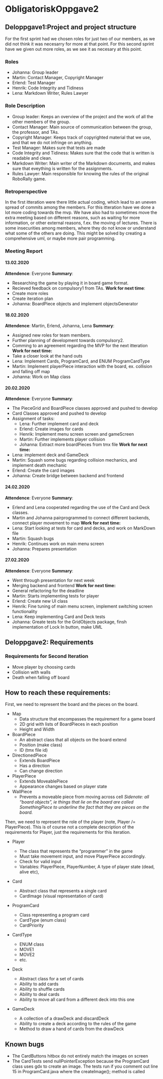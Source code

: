 # ObligatoriskOppgave2

## Deloppgave1:Project and project structure
For the first sprint had we chosen roles for just two of our members, as we did not think it was necesarry for more at that point. For this second sprint have we given out more roles, as we see it as necesary at this point.

### Roles
* Johanna: Group leader
* Martin: Contact Manager, Copyright Manager
* Erlend: Test Manager
* Henrik: Code Integrity and Tidiness
* Lena: Markdown Writer, Rules Lawyer

### Role Description
* Group leader: Keeps an overview of the project and the work of all the other members of the group.
* Contact Manager: Main source of communication between the group, the professor, and TAs.
* Copyright Manager: Keeps track of copyrighted material that we use, and that we do not infringe on anything.
* Test Manager: Makes sure that tests are made
* Code Integrity and Tidiness: Makes sure that the code that is written is readable and clean.
* Markdown Writer: Main writer of the Markdown documents, and makes sure that eveything is written for the assignments.
* Rules Lawyer: Main responsible for knowing the rules of the original RoboRally game.

### Retroperspective
In the first itteration were there little actual coding, which lead to an uneven spread of commits among the members. For this itteration have we done a lot more coding towards the mvp.
We have also had to sometimes move the extra meeting based on different reasons, such as waiting for more information, or other external reasons, f.ex. the moving of lectures.
There is some insecurities among members, where they do not know or understand what some of the others are doing. This might be solved by creating a comprehensive uml, or maybe more pair programming. 

### Meeting Report

#### 13.02.2020
__Attendence__: Everyone
__Summary__: 
* Researching the game by playing it in board game format. 
* Recieved feedback on compulsory1 from TAs.
__Work for next time__: 
* Create more roles
* Create iteration plan
* Johanna: BoardPiece objects and implement objectsGenerator

#### 18.02.2020
__Attendence__: Martin, Erlend, Johanna, Lena
__Summary__: 
* Assigned new roles for team members.
* Further planning of development towards compulsory2.
* Comming to an agreement regarding the MVP for the next itteration
__Work for next time:__
* Take a closer look at the hand outs
* Lena: Implement Cards, ProgramCard, and ENUM ProgramCardType
* Martin: Implement playerPiece interaction with the board, ex. collision and falling off map
* Johanna: Work on Map class

#### 20.02.2020
__Attendence__: Everyone
__Summary__:
* The PieceGrid and BoardPiece classes approved and pushed to develop
* Card Classes approved and pushed to develop
* Assignment of tasks: 
  * Lena: Further implement card and deck
  * Erlend: Create images for cards
  * Henrik: Implement menu screen screen and gameScreen
  * Martin: Further implements player collision
  * Johanna: Extract more boardPieces from tmx file
__Work for next time:__
* Lena: implement deck and GameDeck
* Martin: Squash some bugs regarding collision mechanics, and implement death mechanic
* Erlend: Create the card images
* Johanna: Create bridge between backend and frontend

#### 24.02.2020
__Attendence__: Everyone
__Summary__:
* Erlend and Lena cooperated regarding the use of the Card and Deck classes.
* Martin and Johanna pairprogrammed to connect different backends, connect player movement to map
__Work for next time:__
* Lena: Start looking at tests for card and decks, and work on MarkDown file
* Martin: Squash bugs
* Henrik: Continues work on main menu screen
* Johanna: Prepares presentation

#### 27.02.2020
__Attendence__: Everyone
__Summary__: 
* Went through presentation for next week
* Merging backend and frontend
__Work for next time:__
* General refactoring for the deadline
* Martin: Starts implementing tests for player
* Erlend: Create new UI class
* Henrik: Fine tuning of main menu screen, implement switching screen functionality
* Lena: Keep implementing Card and Deck tests
* Johanna: Greate tests for the GridObjects package, finsh implementation of Lock In button, make UML

## Deloppgave2: Requirements
### Requirements for Second Iteration
* Move player by choosing cards
* Collision with walls
* Death when falling off board

## How to reach these requirements:
First, we need to represent the board and the pieces on the board.
* Map
  * Data structure that encompasses the requirement for a game board
  * 2D grid with lists of BoardPieces in each position
  * Height and Width
* BoardPiece
  * An abstract class that all objects on the board extend
  * Position (make class)
  * ID (tmx file id)
* DirectionedPiece
  * Extends BoardPiece
  * Has a direction
  * Can change direction
* PlayerPiece
  * Extends MoveablePiece
  * Appearance changes based on player state
* WallPiece
  * Prevents a moveable piece from moving across cell
_Sidenote: all “board objects”, ie things that lie on the board are called SomethingPiece to underline the fact that they are pieces on the board._

Then, we need to represent the role of the player (note, Player /= PlayerPiece). This is of course not a complete description of the requirements for Player, just the requirements for this iteration.
* Player
  * The class that represents the “programmer” in the game
  * Must take movement input, and move PlayerPiece accordingly.
  * Check for valid input
  * Variables: 
  PlayerPiece, 
  PlayerNumber, 
  A type of player state (dead, alive etc), 

* Card
  * Abstract class that represents a single card
  * CardImage (visual representation of card)
* ProgramCard
  * Class representing a program card
  * CardType (enum class)
  * CardPriority
* CardType
  * ENUM class
  * MOVE1
  * MOVE2
  * etc.
* Deck
  * Abstract class for a set of cards
  * Ability to add cards
  * Ability to shuffle cards
  * Ability to deal cards
  * Ability to move all card from a different deck into this one
* GameDeck
  * A collection of a drawDeck and discardDeck
  * Ability to create a deck according to the rules of the game
  * Method to draw a hand of cards from the drawDeck 

## Known bugs
* The CardButtons hitbox do not entirely match the images on screen
* The CardTests send nullPointerException because the ProgramCard class uses gdx to create an image. The tests run if you comment out line 15 in ProgramCard.java where the createImage(); method is called
